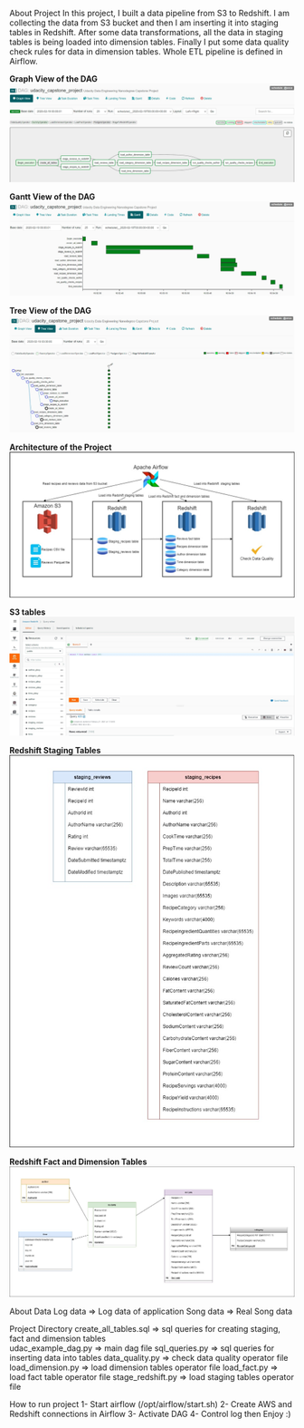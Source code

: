 About Project
In this project, I built a data pipeline from S3 to Redshift. I am collecting the data from S3 bucket and then I am inserting it into staging tables in Redshift. After some data transformations, all the data in staging tables is being loaded into dimension tables. Finally I put some data quality check rules for data in dimension tables. 
Whole ETL pipeline is defined in Airflow.

<b> Graph View of the DAG </b>
<img src="https://github.com/lemarc58/udacity/blob/main/image/airflow.jpg">

<b> Gantt View of the DAG </b>
<img src="https://github.com/lemarc58/udacity/blob/main/image/airflow_gantt.jpg">

<b> Tree View of the DAG </b>
<img src="https://github.com/lemarc58/udacity/blob/main/image/airflow_tree.jpg">

<b> Architecture of the Project </b>
<img src="https://github.com/lemarc58/udacity/blob/main/image/architecture.jpg">

<b> S3 tables </b>
<img src="https://github.com/lemarc58/udacity/blob/main/image/s3.jpg">

<b> Redshift Staging Tables </b>
<img src="https://github.com/lemarc58/udacity/blob/main/image/staging_tables.jpg">

<b> Redshift Fact and Dimension Tables </b>
<img src="https://github.com/lemarc58/udacity/blob/main/image/fact_dimension_tables.jpg">

About Data
Log data => Log data of application
Song data => Real Song data


Project Directory
create_all_tables.sql => sql queries for creating staging, fact and dimension tables  
udac_example_dag.py => main dag file
sql_queries.py => sql queries for inserting data into tables
data_quality.py => check data quality operator file
load_dimension.py => load dimension tables operator file
load_fact.py => load fact table operator file
stage_redshift.py => load staging tables operator file


How to run project
1- Start airflow (/opt/airflow/start.sh)
2- Create AWS and Redshift connections in Airflow
3- Activate DAG
4- Control log then Enjoy :)

